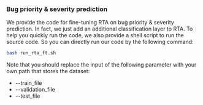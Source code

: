 ### Bug priority & severity prediction

We provide the code for fine-tuning RTA on bug priority & severity prediction. In fact, we just add an additional classification layer to RTA. To help you quickly run the code, we also provide a shell script to run the source code. So you can directly run our code by the following command: <br />
```bash
bash run_rta_ft.sh
```

Note that you should replace the input of the following parameter with your own path that stores the dataset:
- --train_file
- --validation_file
- --test_file
